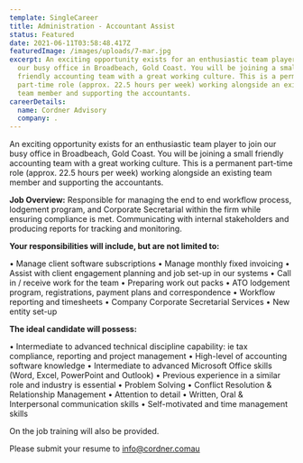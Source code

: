 ```yaml
---
template: SingleCareer
title: Administration - Accountant Assist
status: Featured
date: 2021-06-11T03:58:48.417Z
featuredImage: /images/uploads/7-mar.jpg
excerpt: An exciting opportunity exists for an enthusiastic team player to join
  our busy office in Broadbeach, Gold Coast. You will be joining a small
  friendly accounting team with a great working culture. This is a permanent
  part-time role (approx. 22.5 hours per week) working alongside an existing
  team member and supporting the accountants.
careerDetails:
  name: Cordner Advisory
  company: .
---
```

An exciting opportunity exists for an enthusiastic team player to join our busy office in Broadbeach, Gold Coast. You will be joining a small friendly accounting team with a great working culture. This is a permanent part-time role (approx. 22.5 hours per week) working alongside an existing team member and supporting the accountants.

**Job Overview:** Responsible for managing the end to end workflow process, lodgement program, and Corporate Secretarial within the firm while ensuring compliance is met. Communicating with internal stakeholders and producing reports for tracking and monitoring.

**Your responsibilities will include, but are not limited to:**


•	Manage client software subscriptions
•	Manage monthly fixed invoicing
•	Assist with client engagement planning and job set-up in our systems
•	Call in / receive work for the team
•	Preparing work out packs 
•	ATO lodgement program, registrations, payment plans and correspondence
•	Workflow reporting and timesheets
•	Company Corporate Secretarial Services
•	New entity set-up

**The ideal candidate will possess:**

•	Intermediate to advanced technical discipline capability: ie tax compliance, reporting and project management
•	High-level of accounting software knowledge
•	Intermediate to advanced Microsoft Office skills (Word, Excel, PowerPoint and Outlook)
•	Previous experience in a similar role and industry is essential
•	Problem Solving
•	Conflict Resolution & Relationship Management
•	Attention to detail
•	Written, Oral & Interpersonal communication skills
•	Self-motivated and time management skills

On the job training will also be provided.

Please submit your resume to info@cordner.comau